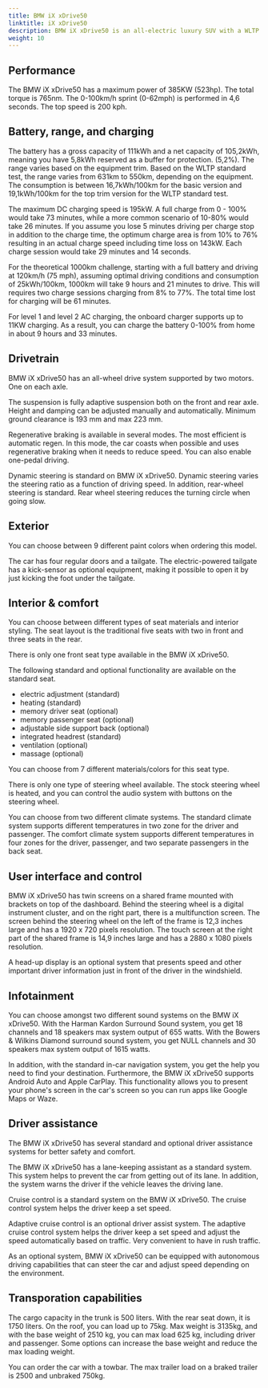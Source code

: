 ```yaml
---
title: BMW iX xDrive50
linktitle: iX xDrive50
description: BMW iX xDrive50 is an all-electric luxury SUV with a WLTP range of up to 631 km (392 miles). We have all the details. 
weight: 10
---
```

<!-- markdownlint-disable MD033 -->


## Performance

The BMW iX xDrive50 has a maximum power of 385KW (523hp). The total torque is 765nm. The 0-100km/h sprint (0-62mph) is performed in 4,6 seconds. The top speed is 200 kph. 

## Battery, range, and charging

The battery has a gross capacity of 111kWh and a net capacity of 105,2kWh, meaning you have 5,8kWh reserved as a buffer for protection. (5,2%). The range varies based on the equipment trim. Based on the WLTP standard test, the range varies from 631km to 550km, depending on the equipment. The consumption is between 16,7kWh/100km for the basic version and 19,1kWh/100km for the top trim version for the WLTP standard test. 

The maximum DC charging speed is 195kW. A full charge from 0 - 100% would take 73 minutes, while a more common scenario of 10-80% would take 26 minutes. If you assume you lose 5 minutes driving per charge stop in addition to the charge time, the optimum charge area is from 10% to 76% resulting in an actual charge speed including time loss on 143kW. Each charge session would take 29 minutes and 14 seconds. 

For the theoretical 1000km challenge, starting with a full battery and driving at 120km/h (75 mph), assuming optimal driving conditions and consumption of 25kWh/100km, 1000km will take 9 hours and 21 minutes to drive. This will requires two charge sessions charging from 8% to 77%. The total time lost for charging will be 61 minutes.   

For level 1 and level 2 AC charging, the  onboard charger supports up to 11KW charging. As a result, you can charge the battery 0-100% from home in about 9 hours and 33 minutes. 

## Drivetrain

BMW iX xDrive50 has an all-wheel drive system supported by two motors. One on each axle. 

The suspension is fully adaptive suspension both on the front and rear axle. Height and damping can be adjusted manually and automatically. Minimum ground clearance is 193 mm and max 223 mm. 

Regenerative braking is available in several modes. The most efficient is automatic regen. In this mode, the car coasts when possible and uses regenerative braking when it needs to reduce speed. You can also enable one-pedal driving. 

Dynamic steering is standard on BMW iX xDrive50. Dynamic steering varies the steering ratio as a function of driving speed. In addition,  rear-wheel steering is standard. Rear wheel steering reduces the turning circle when going slow.  

## Exterior

You can choose between 9 different paint colors when ordering this model. 

The car has four regular doors and a tailgate. The electric-powered tailgate has a kick-sensor as optional equipment, making it possible to open it by just kicking the foot under the tailgate. 

## Interior & comfort

You can choose between different types of seat materials and interior styling. The seat layout is the traditional five seats with two in front and three seats in the rear. 

There is only one front seat type available in the BMW iX xDrive50. 

The following standard and optional functionality are available on the standard seat. 

 - electric adjustment (standard)
 - heating (standard)
 - memory driver seat (optional)
 - memory passenger seat (optional)
 - adjustable side support back (optional)
 - integrated headrest (standard)
 - ventilation (optional)
 - massage (optional)

You can choose from 7 different materials/colors for this seat type. 

There is only one type of steering wheel available. The stock steering wheel is heated, and you can control the audio system with buttons on the steering wheel. 

You can choose from two different climate systems. The standard climate system supports different temperatures in two zone for the driver and passenger. The comfort climate system supports different temperatures in four zones for the driver, passenger, and two separate passengers in the back seat. 

## User interface and control

BMW iX xDrive50 has twin screens on a shared frame mounted with brackets on top of the dashboard. Behind the steering wheel is a digital instrument cluster, and on the right part, there is a multifunction screen. The  screen behind the steering wheel on the left of the frame is 12,3 inches large and has a 1920 x 720 pixels resolution. The touch screen at the right part of the shared frame is 14,9 inches large and has a 2880 x 1080 pixels resolution. 

A head-up display is an optional system that presents speed and other important driver information just in front of the driver in the windshield. 

## Infotainment

You can choose amongst two different sound systems on the BMW iX xDrive50. With the Harman Kardon Surround Sound system, you get 18 channels and 18 speakers max system output of 655 watts. With the Bowers & Wilkins Diamond surround sound system, you get NULL channels and 30 speakers max system output of 1615 watts. 

In addition, with the standard in-car navigation system, you get the help you need to find your destination. Furthermore, the BMW iX xDrive50 supports Android Auto and Apple CarPlay. This functionality allows you to present your phone's screen in the car's screen so you can run apps like Google Maps or Waze. 
## Driver assistance

The BMW iX xDrive50 has several standard and optional driver assistance systems for better safety and comfort.

The BMW iX xDrive50 has a lane-keeping assistant as a standard system. This system helps to prevent the car from getting out of its lane. In addition, the system warns the driver if the vehicle leaves the driving lane.

Cruise control is a standard system on the BMW iX xDrive50. The cruise control system helps the driver keep a set speed. 

Adaptive cruise control is an optional driver assist system. The adaptive cruise control system helps the driver keep a set speed and adjust the speed automatically based on traffic. Very convenient to have in rush traffic. 

As an optional system, BMW iX xDrive50 can be equipped with autonomous driving capabilities that can steer the car and adjust speed depending on the environment. 

## Transporation capabilities

The cargo capacity in the trunk is 500 liters. With the rear seat down, it is 1750 liters. On the roof, you can load up to 75kg. Max weight is 3135kg, and with the base weight of 2510 kg, you can max load 625 kg, including driver and passenger. Some options can increase the base weight and reduce the max loading weight. 

You can order the car with a towbar. The max trailer load on a braked trailer is 2500 and unbraked 750kg. 
